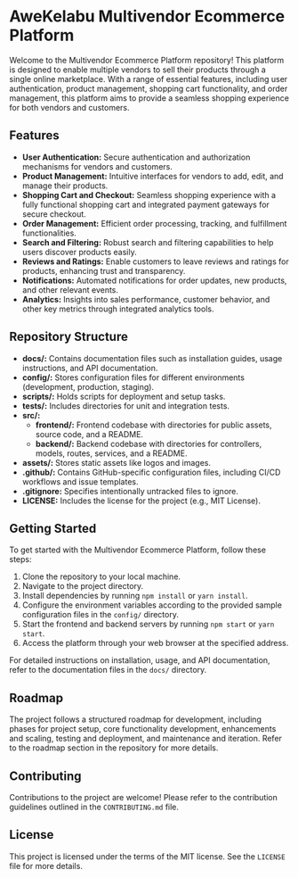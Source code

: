 # AweKelabu Multivendor Ecommerce Platform

Welcome to the Multivendor Ecommerce Platform repository! This platform is designed to enable multiple vendors to sell their products through a single online marketplace. With a range of essential features, including user authentication, product management, shopping cart functionality, and order management, this platform aims to provide a seamless shopping experience for both vendors and customers.

## Features

- **User Authentication:** Secure authentication and authorization mechanisms for vendors and customers.
- **Product Management:** Intuitive interfaces for vendors to add, edit, and manage their products.
- **Shopping Cart and Checkout:** Seamless shopping experience with a fully functional shopping cart and integrated payment gateways for secure checkout.
- **Order Management:** Efficient order processing, tracking, and fulfillment functionalities.
- **Search and Filtering:** Robust search and filtering capabilities to help users discover products easily.
- **Reviews and Ratings:** Enable customers to leave reviews and ratings for products, enhancing trust and transparency.
- **Notifications:** Automated notifications for order updates, new products, and other relevant events.
- **Analytics:** Insights into sales performance, customer behavior, and other key metrics through integrated analytics tools.

## Repository Structure

- **docs/:** Contains documentation files such as installation guides, usage instructions, and API documentation.
- **config/:** Stores configuration files for different environments (development, production, staging).
- **scripts/:** Holds scripts for deployment and setup tasks.
- **tests/:** Includes directories for unit and integration tests.
- **src/:**
  - **frontend/:** Frontend codebase with directories for public assets, source code, and a README.
  - **backend/:** Backend codebase with directories for controllers, models, routes, services, and a README.
- **assets/:** Stores static assets like logos and images.
- **.github/:** Contains GitHub-specific configuration files, including CI/CD workflows and issue templates.
- **.gitignore:** Specifies intentionally untracked files to ignore.
- **LICENSE:** Includes the license for the project (e.g., MIT License).

## Getting Started

To get started with the Multivendor Ecommerce Platform, follow these steps:

1. Clone the repository to your local machine.
2. Navigate to the project directory.
3. Install dependencies by running `npm install` or `yarn install`.
4. Configure the environment variables according to the provided sample configuration files in the `config/` directory.
5. Start the frontend and backend servers by running `npm start` or `yarn start`.
6. Access the platform through your web browser at the specified address.

For detailed instructions on installation, usage, and API documentation, refer to the documentation files in the `docs/` directory.

## Roadmap

The project follows a structured roadmap for development, including phases for project setup, core functionality development, enhancements and scaling, testing and deployment, and maintenance and iteration. Refer to the roadmap section in the repository for more details.

## Contributing

Contributions to the project are welcome! Please refer to the contribution guidelines outlined in the `CONTRIBUTING.md` file.

## License

This project is licensed under the terms of the MIT license. See the `LICENSE` file for more details.
